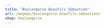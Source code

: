 ```yaml
---
title: "Boulangerie Beaufils Sébastien"
url: /meymac/boulangerie-beaufils-sebastien/
shop: boulangerie
---
```

